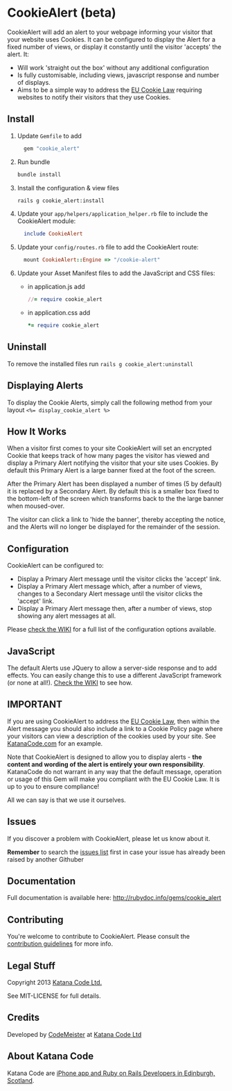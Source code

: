 # CookieAlert (beta)

CookieAlert will add an alert to your webpage informing your visitor that your website uses Cookies. It can be configured to display the Alert for a fixed 
number of views, or display it constantly until the visitor 'accepts' the alert. It:

* Will work 'straight out the box' without any additional configuration
* Is fully customisable, including views, javascript response and number of displays.
* Aims to be a simple way to address the [EU Cookie Law](http://www.ico.org.uk/for_organisations/privacy_and_electronic_communications/the_guide/cookies) requiring websites to notify their visitors that they use Cookies.

## Install

1.  Update `Gemfile` to add

    ```Ruby
      gem "cookie_alert"
    ```


2. Run bundle

    ```bash
    bundle install
    ```

3. Install the configuration & view files

    ```bash
    rails g cookie_alert:install
    ```
4. Update your `app/helpers/application_helper.rb` file to include the CookieAlert module:

    ```Ruby
      include CookieAlert
    ```

5. Update your `config/routes.rb` file to add the CookieAlert route:

    ```Ruby
      mount CookieAlert::Engine => "/cookie-alert"
    ```

6. Update your Asset Manifest files to add the JavaScript and CSS files:

    * in application.js add 

        ```Ruby
        //= require cookie_alert
        ```

    * in application.css add 

        ```Ruby
        *= require cookie_alert
        ```

## Uninstall

To remove the installed files run `rails g cookie_alert:uninstall`

## Displaying Alerts


To display the Cookie Alerts, simply call the following method from your layout `<%= display_cookie_alert %>`

## How It Works

When a visitor first comes to your site CookieAlert will set an encrypted Cookie that keeps track of how many pages the visitor has viewed and display a 
Primary Alert notifying the visitor that your site uses Cookies. By default this Primary Alert is a large banner fixed at the foot of the screen.

After the Primary Alert has been displayed a number of times (5 by default) it is replaced by a Secondary Alert. By default this is a smaller box fixed to 
the bottom-left of the screen which transforms back to the the large banner when moused-over.

The visitor can click a link to 'hide the banner', thereby accepting the notice, and the Alerts will no longer be displayed for the remainder of the session.


## Configuration

CookieAlert can be configured to:

* Display a Primary Alert message until the visitor clicks the 'accept' link.
* Display a Primary Alert message which, after a number of views, changes to a Secondary Alert message until the visitor clicks the 'accept' link.
* Display a Primary Alert message then, after a number of views, stop showing any alert messages at all.

Please [check the WIKI](https://github.com/KatanaCode/cookie_alert/wiki) for a full list of the configuration options available.

## JavaScript

The default Alerts use JQuery to allow a server-side response and to add effects.  You can easily change this to use a different JavaScript framework 
(or none at all!). [Check the WIKI](https://github.com/KatanaCode/cookie_alert/wiki) to see how.

## IMPORTANT

  If you are using CookieAlert to address the [EU Cookie Law](http://www.ico.org.uk/for_organisations/privacy_and_electronic_communications/the_guide/cookies), 
  then within the Alert message you should also include a link to a Cookie Policy page where your visitors can view a description of the cookies used by 
  your site. See [KatanaCode.com](http://katanacode.com) for an example.

  Note that CookieAlert is designed to allow you to display alerts - **the content and wording of the alert is entirely your own responsibility**. 
  KatanaCode do not warrant in any way that the default message, operation or usage of this Gem will make you compliant with the EU Cookie Law. 
  It is up to you to ensure compliance!

  All we can say is that we use it ourselves.

## Issues

If you discover a problem with CookieAlert, please let us know about it. 

**Remember** to search the [issues list](https://github.com/KatanaCode/cookie_alert/issues) first in case your issue has already been raised
by another Githuber

## Documentation

Full documentation is available here: http://rubydoc.info/gems/cookie_alert

## Contributing

You're welcome to contribute to CookieAlert. Please consult the [contribution guidelines](https://github.com/KatanaCode/cookie_alert/wiki/Contributing) 
for more info.

## Legal Stuff

Copyright 2013 [Katana Code Ltd.](http://katanacode.com)

See MIT-LICENSE for full details.

## Credits

Developed by [CodeMeister](http://github.com/CodeMeister) at [Katana Code Ltd](http://katanacode.com)

## About Katana Code

Katana Code are [iPhone app and Ruby on Rails Developers in Edinburgh, Scotland](http://katanacode.com/ "Katana Code").